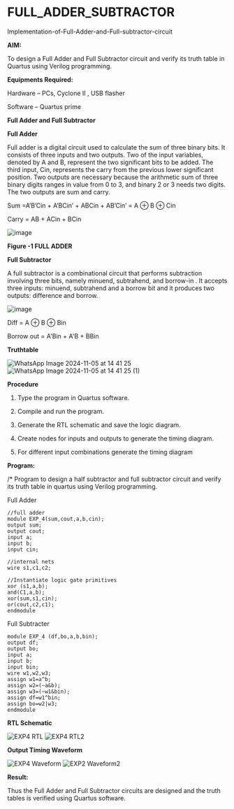 # FULL_ADDER_SUBTRACTOR

Implementation-of-Full-Adder-and-Full-subtractor-circuit

**AIM:**

To design a Full Adder and Full Subtractor circuit and verify its truth table in Quartus using Verilog programming.

**Equipments Required:**

Hardware – PCs, Cyclone II , USB flasher

Software – Quartus prime

**Full Adder and Full Subtractor**

**Full Adder**

Full adder is a digital circuit used to calculate the sum of three binary bits. It consists of three inputs and two outputs. Two of the input variables, denoted by A and B, represent the two significant bits to be added. The third input, Cin, represents the carry from the previous lower significant position. Two outputs are necessary because the arithmetic sum of three binary digits ranges in value from 0 to 3, and binary 2 or 3 needs two digits. The two outputs are sum and carry.

Sum =A’B’Cin + A’BCin’ + ABCin + AB’Cin’ = A ⊕ B ⊕ Cin 

Carry = AB + ACin + BCin

![image](https://github.com/naavaneetha/FULL_ADDER_SUBTRACTOR/assets/154305477/0f30ba51-5ffb-4198-845f-18e054f675e7)

**Figure -1 FULL ADDER**

**Full Subtractor**

A full subtractor is a combinational circuit that performs subtraction involving three bits, namely minuend, subtrahend, and borrow-in . It accepts three inputs: minuend, subtrahend and a borrow bit and it produces two outputs: difference and borrow.

![image](https://github.com/naavaneetha/FULL_ADDER_SUBTRACTOR/assets/154305477/02b24f51-ab51-4304-9ad6-7b81ffc1ead5)

Diff = A ⊕ B ⊕ Bin 

Borrow out = A'Bin + A'B + BBin

**Truthtable**

![WhatsApp Image 2024-11-05 at 14 41 25](https://github.com/user-attachments/assets/eb6fa7ef-a92d-4442-89be-767b5de0f606)
![WhatsApp Image 2024-11-05 at 14 41 25 (1)](https://github.com/user-attachments/assets/a8ea031b-213c-453a-83f6-703e3f7ed75d)



**Procedure**

1.	Type the program in Quartus software.

2.	Compile and run the program.

3.	Generate the RTL schematic and save the logic diagram.

4.	Create nodes for inputs and outputs to generate the timing diagram.

5.	For different input combinations generate the timing diagram

**Program:**

/* Program to design a half subtractor and full subtractor circuit and verify its truth table in quartus using Verilog programming. 

Full Adder
```
//full adder
module EXP_4(sum,cout,a,b,cin);
output sum;
output cout;
input a;
input b;
input cin;

//internal nets
wire s1,c1,c2;

//Instantiate logic gate primitives 
xor (s1,a,b);
and(C1,a,b);
xor(sum,s1,cin);
or(cout,c2,c1);
endmodule
```

Full Subtracter
```
module EXP_4 (df,bo,a,b,bin);
output df;
output bo;
input a;
input b;
input bin;
wire w1,w2,w3;
assign w1=a^b;
assign w2=(~a&b);
assign w3=(~w1&bin);
assign df=w1^bin;
assign bo=w2|w3;
endmodule
```

**RTL Schematic**

![EXP4 RTL](https://github.com/user-attachments/assets/b895d43c-9423-46d0-a7a8-69e01063abf3)
![EXP4 RTL2](https://github.com/user-attachments/assets/95d1e8bb-5a14-40c7-959b-a2850d1d3fce)





**Output Timing Waveform**

![EXP4 Waveform](https://github.com/user-attachments/assets/0313c651-48b8-4234-abb1-bc2c49334dde)
![EXP2 Waveform2](https://github.com/user-attachments/assets/4524ef20-363a-4434-876d-417901c7c3e1)



**Result:**

Thus the Full Adder and Full Subtractor circuits are designed and the truth tables is verified using Quartus software.



